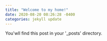 ```yaml
---
title: "Welcome to my home!"
date: 2020-08-20 08:26:28 -0400
categories: jekyll update
---
```

You'wll find this post in your '_posts' directory.
